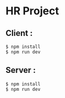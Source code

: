 # HR Project

## Client :
```shell
$ npm install
$ npm run dev
```

## Server :
```shell
$ npm install
$ npm run dev
```
